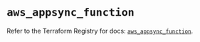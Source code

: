# `aws_appsync_function`

Refer to the Terraform Registry for docs: [`aws_appsync_function`](https://registry.terraform.io/providers/hashicorp/aws/5.49.0/docs/resources/appsync_function).

